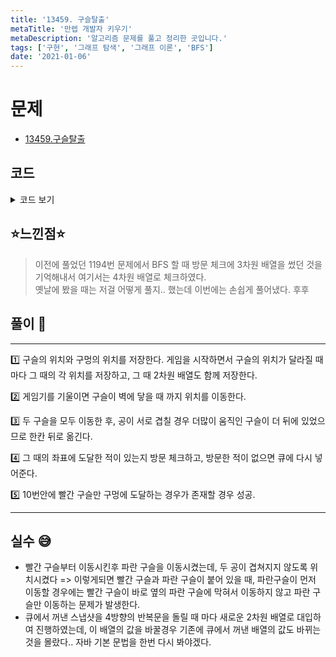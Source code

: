 ```yaml
---
title: '13459. 구슬탈출'
metaTitle: '만렙 개발자 키우기'
metaDescription: '알고리즘 문제를 풀고 정리한 곳입니다.'
tags: ['구현', '그래프 탐색', '그래프 이론', 'BFS']
date: '2021-01-06'
---
```


# 문제

- [13459.구슬탈출](https://www.acmicpc.net/problem/13459)

## 코드

<details><summary> 코드 보기 </summary>

```java
import java.io.BufferedReader;
import java.io.IOException;
import java.io.InputStreamReader;
import java.util.LinkedList;
import java.util.Queue;
import java.util.StringTokenizer;

class Snap{
    int rx, ry, bx, by;
    char shot[][];

    public Snap(int rx, int ry, int bx, int by, char snapshot[][]){
        this.rx = rx; this.ry = ry;
        this.bx = bx; this.by = by;
        shot = new char[snapshot.length][snapshot[0].length];
        for (int i = 0; i < snapshot.length; i++) {
            for (int j = 0; j < snapshot[0].length; j++) {
                shot[i][j] = snapshot[i][j];
            }
        }
    }
}

public class Q13459 {
    static int n, m, dx[] = {-1, 0, 1, 0}, dy[] = {0, 1, 0, -1};
    static Snap start;
    static boolean visited[][][][] = new boolean[10][10][10][10];

    public static void main(String[] args) throws IOException {
        init();
        System.out.println(solution());
    }

    private static int solution() {
        int count = 0;
        Queue<Snap> q = new LinkedList<>();
        q.offer(start);
        visited[start.rx][start.ry][start.bx][start.by] = true;
        while(!q.isEmpty()){
            int size = q.size();
            count += 1;
            for (int round = 0; round < size; round++) {
                Snap here = q.poll();
                for (int i = 0; i < 4; i++) {
                    boolean rflag = false, bflag = false;
                    char snapshot[][] = here.shot;
                    // red bead -> go in hole
                    int rnx = here.rx + dx[i], rny = here.ry + dy[i];
                    // blue bead -> can't go in hole
                    int bnx = here.bx + dx[i], bny = here.by + dy[i];
                    int rmove = 1, bmove = 1;
                    // red bead move
                    while (snapshot[rnx][rny] != '#') {
                        if (snapshot[rnx][rny] == 'O') {
                            rflag = true;
                            break;
                        }
                        rmove += 1;
                        rnx += dx[i]; rny += dy[i];
                    }
                    if (!rflag) {
                        rnx -= dx[i]; rny -= dy[i];
                    }

                    // blue bead move
                    while (snapshot[bnx][bny] != '#') {
                        if (snapshot[bnx][bny] == 'O') {
                            bflag = true;
                            break;
                        }
                        bmove += 1;
                        bnx += dx[i]; bny += dy[i];
                    }
                    if(bflag) continue;
                    bnx -= dx[i];
                    bny -= dy[i];

                    // 빨간색만 구멍에 빠졌으면 게임 끝
                    if (rflag) {
                        if (count <= 10) return 1;
                        else return 0;
                    }
                    // 빨간색 구슬과 파란색 구슬이 같은 위치일 경우 위치 조정
                    if(rnx == bnx && rny == bny){
                        if(rmove > bmove){ // 더 많이 이동 = 더 뒤에 있었다.
                            rnx -= dx[i];
                            rny -= dy[i];
                        }
                        else{
                            bnx -= dx[i];
                            bny -= dy[i];
                        }
                    }
                    if (visited[rnx][rny][bnx][bny]) continue;
                    snapshot[here.rx][here.ry] = '.';
                    snapshot[here.bx][here.by] = '.';
                    snapshot[rnx][rny] = 'R';
                    snapshot[bnx][bny] = 'B';

                    visited[rnx][rny][bnx][bny] = true;
                    q.offer(new Snap(rnx, rny, bnx, bny, snapshot));
                    snapshot[rnx][rny] = '.';
                    snapshot[bnx][bny] = '.';
                }
            }
        }
        return 0;
    }

    private static void init() throws IOException {
        BufferedReader br = new BufferedReader(new InputStreamReader(System.in));
        StringTokenizer st = new StringTokenizer(br.readLine());
        n = Integer.parseInt(st.nextToken());
        m = Integer.parseInt(st.nextToken());
        char board[][] = new char[n][m];

        int rx = 0, ry = 0, bx = 0, by = 0;
        for (int i = 0; i < n; i++) {
            String line = br.readLine();
            for (int j = 0; j < m; j++) {
                // board initialize
                board[i][j] = line.charAt(j);
                if(board[i][j] == 'R') {
                    rx = i; ry = j;
                }
                else if(board[i][j] == 'B') {
                    bx = i ; by = j;
                }
                // visited initialize
                for (int k = 0; k < n; k++)
                    for (int l = 0; l < m; l++)
                        visited[i][j][k][l] = false;
            }
        }
        start = new Snap(rx, ry, bx, by, board);
    }
}
```

</details>

## ⭐️느낀점⭐️

> 이전에 풀었던 1194번 문제에서 BFS 할 때 방문 체크에 3차원 배열을 썼던 것을 기억해내서 여기서는 4차원 배열로 체크하였다. <br/>
> 옛날에 봤을 때는 저걸 어떻게 풀지.. 했는데 이번에는 손쉽게 풀어냈다. 후후

## 풀이 📣

<hr/>
1️⃣ 구슬의 위치와 구멍의 위치를 저장한다. 게임을 시작하면서 구슬의 위치가 달라질 때 마다 그 때의 각 위치를 저장하고, 그 때 2차원 배열도 함께 저장한다. <br/>

2️⃣ 게임기를 기울이면 구슬이 벽에 닿을 때 까지 위치를 이동한다. <br/>

3️⃣ 두 구슬을 모두 이동한 후, 공이 서로 겹칠 경우 더많이 움직인 구슬이 더 뒤에 있었으므로 한칸 뒤로 옮긴다. <br/>

4️⃣ 그 때의 좌표에 도달한 적이 있는지 방문 체크하고, 방문한 적이 없으면 큐에 다시 넣어준다. <br/>

5️⃣ 10번안에 빨간 구슬만 구멍에 도달하는 경우가 존재할 경우 성공.

<hr/>

## 실수 😅

- 빨간 구슬부터 이동시킨후 파란 구슬을 이동시켰는데, 두 공이 겹쳐지지 않도록 위치시켰다 => 이렇게되면 빨간 구슬과 파란 구슬이 붙어 있을 때, 파란구슬이 먼저 이동할 경우에는 빨간 구슬이 바로 옆의 파란 구슬에 막혀서 이동하지 않고 파란 구슬만 이동하는 문제가 발생한다.
- 큐에서 꺼낸 스냅샷을 4방향의 반복문을 돌릴 때 마다 새로운 2차원 배열로 대입하여 진행하였는데, 이 배열의 값을 바꿀경우 기존에 큐에서 꺼낸 배열의 값도 바뀌는 것을 몰랐다.. 자바 기본 문법을 한번 다시 봐야겠다.
